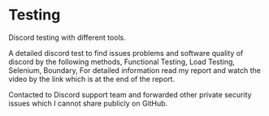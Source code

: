 # Testing
Discord testing with different tools.

A detailed discord test to find issues problems and software quality of discord by the following methods, Functional Testing, Load Testing, Selenium, Boundary, For detailed information read my report and watch the video by the link which is at the end of the report.

Contacted to Discord support team and forwarded other private security issues which I cannot share publicly on GitHub.
